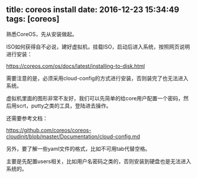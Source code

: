 title: coreos install
date: 2016-12-23 15:34:49
tags: [coreos]
---

熟悉CoreOS，先从安装做起。

<!-- more -->

ISO如何获得自不必说，建好虚拟机，挂载ISO，启动后进入系统，按照网页说明进行安装：

https://coreos.com/os/docs/latest/installing-to-disk.html

需要注意的是，必须采用cloud-config的方式进行安装，否则装完了也无法进入系统。

虚拟机里面的图形非常不友好，我们可以先简单的给core用户配置一个密码，然后用scrt，putty之类的工具，登陆进去操作。

还需要参考文档：

https://github.com/coreos/coreos-cloudinit/blob/master/Documentation/cloud-config.md

另外，要了解一些yaml文件的格式，比如不可用tab代替空格。

主要是先配置users相关，比如用户名密码之类的，否则安装到硬盘也是无法进入系统的。
